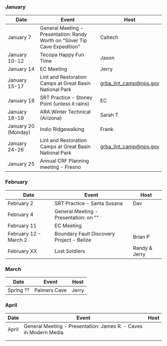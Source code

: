 ### January
| Date | Event | Host |
| --- | --- | --- |
| January 7 | General Meeting - Presentation: Randy Worth on "Silver Tip Cave Expedition" | Caltech |
| January 10-12 | Tecopa Happy Fun Time | Jason |
| January 14 | EC Meeting | Jerry |
| January 15-17 | Lint and Restoration Camps at Great Basin National Park | grba_lint_camp@nps.gov |
| January 18 | SRT Practice - Stoney Point (unless it rains) | EC |
| January 18-19 | ARA Winter Technical (Arizona) | Sarah T |
| January 20 (Monday) | Indio Ridgewalking | Frank |
| January 24-26 | Lint and Restoration Camps at Great Basin National Park | grba_lint_camp@nps.gov |
| January 25 | Annual CRF Planning meeting - Fresno |  |

### February
| Date | Event | Host |
| --- | --- | --- |
| February 2 | SRT Practice - Santa Susana | Dav |
| February 4 | General Meeting - Presentation:  on "" | |
| February 11 | EC Meeting | |
| February 12 - March 2 | Boundary Fault Discovery Project - Belize | Brian P |
| February XX | Lost Soldiers | Randy & Jerry |

### March
| Date | Event | Host |
| --- | --- | --- |
| Spring ?? | Palmers Cave | Jerry |


### April
| Date | Event | Host |
| --- | --- | --- |
| April  | General Meeting - Presentation: James R. - Caves in Modern Media  | |
| | | |
| | | |

